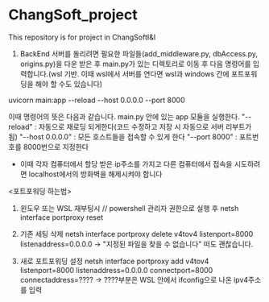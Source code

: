 # ChangSoft_project

This repository is for project in ChangSoftI&amp;I

1. BackEnd 서버를 돌리려면 필요한 파일들(add_middleware.py, dbAccess.py, origins.py)을 다운 받은 후 main.py가 있는 디렉토리로 이동 후 다음 명령어를 입력합니다.(wsl 기반. 이때 wsl에서 서버를 연다면 wsl과 windows 간에 포트포워딩을 해야 할 수도 있습니다)

uvicorn main:app --reload --host 0.0.0.0 --port 8000

이때 명령어의 뜻은 다음과 같습니다.
main.py 안에 있는 app 모듈을 실행한다.
"--reload" : 자동으로 재로딩 되게한다(코드 수정하고 저장 시 자동으로 서버 리부트가 됨)
"--host 0.0.0.0" : 모든 호스트들을 접속할 수 있게 한다
"--port 8000" : 포트번호를 8000번으로 지정한다

- 이때 각자 컴퓨터에서 할당 받은 ip주소를 가지고 다른 컴퓨터에서 접속을 시도하려면 localhost에서의 방화벽을 해제시켜야 합니다

<포트포워딩 하는법>

1. 윈도우 또는 WSL 재부팅시
   // powershell 관리자 권한으로 실행 후
   netsh interface portproxy reset

2. 기존 세팅 삭제
   netsh interface portproxy delete v4tov4 listenport=8000 listenaddress=0.0.0.0
   -> "지정된 파일을 찾을 수 없습니다" 떠도 괜찮습니다.

3. 새로 포트포워딩 설정
   netsh interface portproxy add v4tov4 listenport=8000 listenaddress=0.0.0.0 connectport=8000 connectaddress=????
   -> ????부분은 WSL 안에서 ifconfig으로 나온 ipv4주소를 입력
